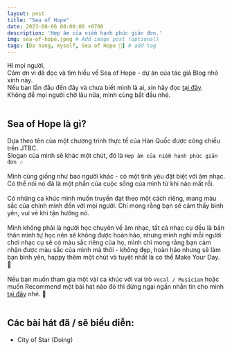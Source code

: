 ```yaml
---
layout: post
title: "Sea of Hope"
date: 2023-08-06 08:00:00 +0700
description: 'Hợp âm của niềm hạnh phúc giản đơn.'
img: sea-of-hope.jpeg # Add image post (optional)
tags: [Da nang, myself, Sea of Hope 🐳] # add tag
---
```

Hi mọi người,
<br>
Cảm ơn vì đã đọc và tìm hiểu về Sea of Hope - dự án của tác giả Blog nhỏ xinh này.
<br>
Nếu bạn lần đầu đến đây và chưa biết mình là ai, xin hãy đọc <a href="https://keiblog.github.io/who-am-I/" target="_blank">tại đây</a>.
<br>
Không để mọi người chờ lâu nữa, mình cùng bắt đầu nhé.
<br>
<br>

<h2>Sea of Hope là gì?</h2>

Dựa theo tên của một chương trình thực tế của Hàn Quốc được công chiếu trên JTBC.
<br>
Slogan của mình sẽ khác một chút, đó là `Hợp âm của niềm hạnh phúc giản đơn 🎶`
<br>
<br>
Mình cũng giống như bao người khác - có một tình yêu đặt biệt với âm nhạc. Có thể nói nó đã là một phần của cuộc sống của mình từ khi nào mất rồi.
<br>
<br>
Có những ca khúc mình muốn truyền đạt theo một cách riêng, mang màu sắc của chính mình đến với mọi người. Chỉ mong rằng bạn sẽ cảm thấy bình yên,  vui vẻ khi tận hưởng nó.
<br>
<br>
Mình không phải là người học chuyên về âm nhạc, tất cả nhạc cụ đều là bản thân mình tự học nên sẽ không được hoàn hảo, nhưng mình nghĩ mỗi người chơi nhạc cụ sẽ có màu sắc riêng của họ, mình chỉ mong rằng bạn cảm nhận được màu sắc của mình mà thôi - không đẹp, hoàn hảo nhưng sẽ làm bạn bình yên, happy thêm một chút và tuyệt nhất là có thể Make Your Day. 🫶
<br>
<br>
Nếu bạn muốn tham gia một vài ca khúc với vai trò `Vocal / Musician` hoặc muốn Recommend một bài hát nào đó thì đừng ngại ngần nhắn tin cho mình <a href="https://www.facebook.com/messages/t/100001848307103" target="_blank">tại đây</a> nhé. 👏
<br>
<br>
<h2>Các bài hát đã / sẽ biểu diễn:</h2>

- City of Star (Doing)

<!-- - Time Spent Walking Through Memories (Continue)
- Bonfire
- My Sea
- Can You See My Heart
- I Give You My Heart
- Blueming
- Read My Mind
- Above The Time
- Christmas Tree
- Spring Day
- Paper Cuts
- Brave -->
